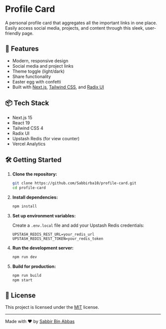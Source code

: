 # Profile Card

A personal profile card that aggregates all the important links in one place. Easily access social media, projects, and content through this sleek, user-friendly page.

## 🚀 Features

- Modern, responsive design
- Social media and project links
- Theme toggle (light/dark)
- Share functionality
- Easter egg with confetti
- Built with [Next.js](https://nextjs.org/), [Tailwind CSS](https://tailwindcss.com/), and [Radix UI](https://www.radix-ui.com/)

## 📦 Tech Stack

- Next.js 15
- React 19
- Tailwind CSS 4
- Radix UI
- Upstash Redis (for view counter)
- Vercel Analytics

## 🛠️ Getting Started

1. **Clone the repository:**

   ```sh
   git clone https://github.com/Sabbirba10/profile-card.git
   cd profile-card
   ```

2. **Install dependencies:**

   ```sh
   npm install
   ```

3. **Set up environment variables:**

   Create a `.env.local` file and add your Upstash Redis credentials:

   ```
   UPSTASH_REDIS_REST_URL=your_redis_url
   UPSTASH_REDIS_REST_TOKEN=your_redis_token
   ```

4. **Run the development server:**

   ```sh
   npm run dev
   ```

5. **Build for production:**
   ```sh
   npm run build
   npm start
   ```

## 📄 License

This project is licensed under the [MIT](LICENSE) license.

---

Made with ❤️ by [Sabbir Bin Abbas](https://github.com/Sabbirba10)
